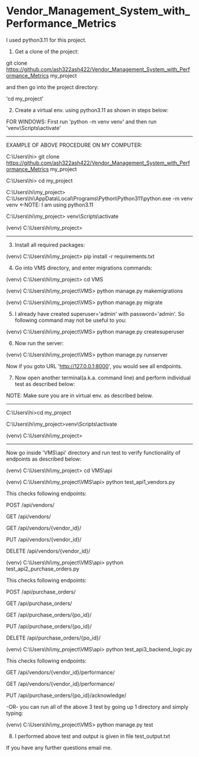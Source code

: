 # Vendor_Management_System_with_Performance_Metrics
 
 I used python3.11 for this project.

1) Get a clone of the project:

git clone https://github.com/ash322ash422/Vendor_Management_System_with_Performance_Metrics my_project

and then go into the project directory:

 'cd my_project'

2) Create a virtual env. using python3.11 as shown in steps below:

FOR WINDOWS: First run 'python -m venv venv' and then run 'venv\Scripts\activate'

*********************************

EXAMPLE OF ABOVE PROCEDURE ON MY COMPUTER:

C:\Users\hi> git clone https://github.com/ash322ash422/Vendor_Management_System_with_Performance_Metrics my_project

C:\Users\hi> cd my_project

C:\Users\hi\my_project> C:\Users\hi\AppData\Local\Programs\Python\Python311\python.exe -m venv venv   <-NOTE: I am using python3.11

C:\Users\hi\my_project> venv\Scripts\activate

(venv) C:\Users\hi\my_project>

*********************************

3) Install all required packages:

(venv) C:\Users\hi\my_project> pip install -r requirements.txt

4) Go into VMS directory, and enter migrations commands:

(venv) C:\Users\hi\my_project> cd VMS

(venv) C:\Users\hi\my_project\VMS> python manage.py makemigrations

(venv) C:\Users\hi\my_project\VMS> python manage.py migrate 

5) I already have created superuser='admin' with password='admin'. So following command may not be useful to you:

(venv) C:\Users\hi\my_project\VMS> python manage.py createsuperuser

6) Now run the server: 

(venv) C:\Users\hi\my_project\VMS> python manage.py runserver

Now if you goto URL 'http://127.0.0.1:8000', you would see all endpoints.

7) Now open another terminal(a.k.a. command line) and perform individual test as described below:

NOTE: Make sure you are in virtual env. as described below.

*******************
C:\Users\hi>cd my_project

C:\Users\hi\my_project>venv\Scripts\activate

(venv) C:\Users\hi\my_project>

******************

Now go inside 'VMS\api' directory and run test to verify functionality of endpoints as described below:

(venv) C:\Users\hi\my_project> cd VMS\api

(venv) C:\Users\hi\my_project\VMS\api> python test_api1_vendors.py

This checks following endpoints:

POST /api/vendors/

GET /api/vendors/

GET /api/vendors/{vendor_id}/

PUT /api/vendors/{vendor_id}/

DELETE /api/vendors/{vendor_id}/


(venv) C:\Users\hi\my_project\VMS\api> python test_api2_purchase_orders.py

This checks following endpoints:

POST /api/purchase_orders/

GET /api/purchase_orders/

GET /api/purchase_orders/{po_id}/

PUT /api/purchase_orders/{po_id}/

DELETE /api/purchase_orders/{po_id}/

(venv) C:\Users\hi\my_project\VMS\api> python test_api3_backend_logic.py

This checks following endpoints:

GET /api/vendors/{vendor_id}/performance/

GET /api/vendors/{vendor_id}/performance/

PUT /api/purchase_orders/{po_id}/acknowledge/

-OR- you can run all of the above 3 test by going up 1 directory and simply typing:

(venv) C:\Users\hi\my_project\VMS> python manage.py test

8) I performed above test and output is given in file test_output.txt

If you have any further questions email me.